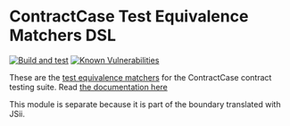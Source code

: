 # ContractCase Test Equivalence Matchers DSL

[![Build and test](https://github.com/case-contract-testing/case/actions/workflows/build-and-test.yml/badge.svg?branch=main)](https://github.com/case-contract-testing/case/actions/workflows/build-and-test.yml)
[![Known Vulnerabilities](https://snyk.io/test/github/case-contract-testing/case/badge.svg?targetFile=packages/test-equivalence-matchers/package.json)](https://snyk.io/test/github/case-contract-testing/case?targetFile=packages/test-equivalence-matchers/package.json)

These are the [test equivalence matchers](https://case.contract-testing.io/docs/reference/matchers) for the ContractCase contract testing suite. Read [the documentation here](https://case.contracttesting.io)

This module is separate because it is part of the boundary translated with JSii.
